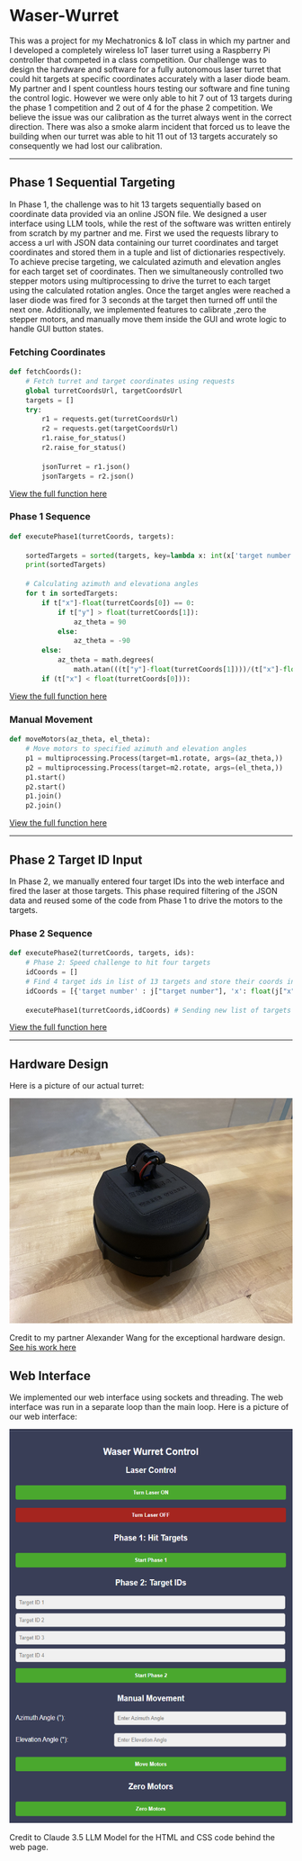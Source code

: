 # Waser-Wurret
This was a project for my Mechatronics &amp; IoT class in which my partner and I developed a completely wireless IoT laser turret using a Raspberry Pi controller that competed in a class competition. Our challenge was to design the hardware and software for a fully autonomous laser turret that could hit targets at specific coordinates accurately with a laser diode beam. My partner and I spent countless hours testing our software and fine tuning the control logic. However we were only able to hit 7 out of 13 targets during the phase 1 competition and 2 out of 4 for the phase 2 competition. We believe the issue was our calibration as the turret always went in the correct direction. There was also a smoke alarm incident that forced us to leave the building when our turret was able to hit 11 out of 13 targets accurately so consequently we had lost our calibration.

---

## Phase 1 Sequential Targeting
In Phase 1, the challenge was to hit 13 targets sequentially based on coordinate data provided via an online JSON file. We designed a user interface using LLM tools, while the rest of the software was written entirely from scratch by my partner and me. First we used the requests library to access a url with JSON data containing our turret coordinates and target coordinates and stored them in a tuple and list of dictionaries respectively. To achieve precise targeting, we calculated azimuth and elevation angles for each target set of coordinates. Then we simultaneously controlled two stepper motors using multiprocessing to drive the turret to each target using the calculated rotation angles. Once the target angles were reached a laser diode was fired for 3 seconds at the target then turned off until the next one. Additionally, we implemented features to calibrate ,zero the stepper motors, and manually move them inside the GUI and wrote logic to handle GUI button states.

### Fetching Coordinates
``` python
def fetchCoords():
    # Fetch turret and target coordinates using requests
    global turretCoordsUrl, targetCoordsUrl
    targets = []
    try:
        r1 = requests.get(turretCoordsUrl)
        r2 = requests.get(targetCoordsUrl)
        r1.raise_for_status()
        r2.raise_for_status()
        
        jsonTurret = r1.json()
        jsonTargets = r2.json()
```
[View the full function here](https://github.com/Hghn02/Waser-Wurret/blob/main/Waser_Wurret_Main.py#L72C1-L96C1)

### Phase 1 Sequence
``` python
def executePhase1(turretCoords, targets):
    
    sortedTargets = sorted(targets, key=lambda x: int(x['target number']))
    print(sortedTargets)

    # Calculating azimuth and elevationa angles
    for t in sortedTargets:
        if t["x"]-float(turretCoords[0]) == 0:
            if t["y"] > float(turretCoords[1]):
                az_theta = 90
            else:
                az_theta = -90
        else:
            az_theta = math.degrees(
                math.atan(((t["y"]-float(turretCoords[1])))/(t["x"]-float(turretCoords[0]))))
        if (t["x"] < float(turretCoords[0])):
```
[View the full function here](https://github.com/Hghn02/Waser-Wurret/blob/main/Waser_Wurret_Main.py#L97C1-L135C26)

### Manual Movement
``` python
def moveMotors(az_theta, el_theta):
    # Move motors to specified azimuth and elevation angles
    p1 = multiprocessing.Process(target=m1.rotate, args=(az_theta,))
    p2 = multiprocessing.Process(target=m2.rotate, args=(el_theta,))
    p1.start()
    p2.start()
    p1.join()
    p2.join()
```
[View the full function here](https://github.com/Hghn02/Waser-Wurret/blob/main/Waser_Wurret_Main.py#L47C1-L54C14)

---

## Phase 2 Target ID Input
In Phase 2, we manually entered four target IDs into the web interface and fired the laser at those targets. This phase required filtering of the JSON data and reused some of the code from Phase 1 to drive the motors to the targets. 

### Phase 2 Sequence
``` python
def executePhase2(turretCoords, targets, ids):
    # Phase 2: Speed challenge to hit four targets
    idCoords = []
    # Find 4 target ids in list of 13 targets and store their coords in new list
    idCoords = [{'target number' : j["target number"], 'x': float(j["x"]), 'y': float(j["y"]), 'z': float(j["z"]}) for j in targets if j["target number"] in ids]
    
    executePhase1(turretCoords,idCoords) # Sending new list of targets to phase 1 func
```
[View the full function here](https://github.com/Hghn02/Waser-Wurret/blob/main/Waser_Wurret_Main.py#L137C1-L143C87)

---

## Hardware Design
Here is a picture of our actual turret:

<img src="AB1EA855-9786-4916-A7A5-55DB48450EA0_1_102_o.jpeg" alt="Screenshot Placeholder" width="650" height="400">

Credit to my partner Alexander Wang for the exceptional hardware design.
[See his work here](https://alexwan9.myportfolio.com/waser-wurret-1)

## Web Interface
We implemented our web interface using sockets and threading. The web interface was run in a separate loop than the main loop.
Here is a picture of our web interface:

<img src="Screenshot 2024-12-17 231104.png" width="550" height="700">

Credit to Claude 3.5 LLM Model for the HTML and CSS code behind the web page.



